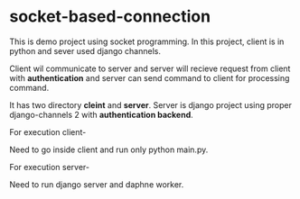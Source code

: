 # socket-based-connection

This is demo project using socket programming. In this project, client is in python and sever used django channels.

Client wil communicate to server and server will recieve request from client with **authentication** and server can send command to client for processing command.

It has two directory **cleint** and **server**. Server is django project using proper django-channels 2 with **authentication backend**.

For execution client-

Need to go inside client and run only python main.py.

For execution server-

Need to run django server and daphne worker.
